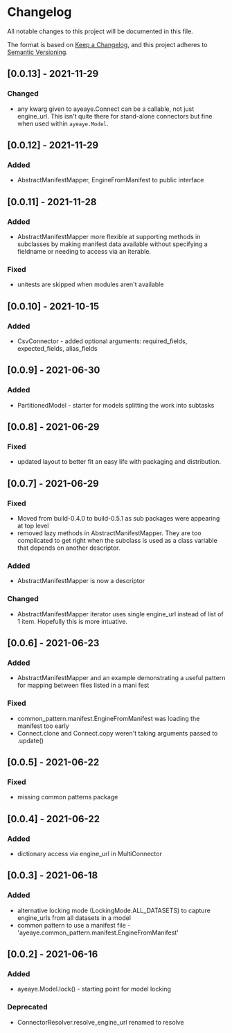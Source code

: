 # Changelog
All notable changes to this project will be documented in this file.

The format is based on [Keep a Changelog](https://keepachangelog.com/en/1.0.0/),
and this project adheres to [Semantic Versioning](https://semver.org/spec/v2.0.0.html).

## [0.0.13] - 2021-11-29
### Changed
- any kwarg given to ayeaye.Connect can be a callable, not just engine_url. This isn't quite there for stand-alone connectors but fine when used within `ayeaye.Model`.

## [0.0.12] - 2021-11-29
### Added
- AbstractManifestMapper, EngineFromManifest to public interface

## [0.0.11] - 2021-11-28
### Added
- AbstractManifestMapper more flexible at supporting methods in subclasses by making manifest data available without specifying a fieldname or needing to access via an iterable.

### Fixed
- unitests are skipped when modules aren't available

## [0.0.10] - 2021-10-15
### Added
- CsvConnector - added optional arguments: required_fields, expected_fields, alias_fields

## [0.0.9] - 2021-06-30
### Added
- PartitionedModel - starter for models splitting the work into subtasks

## [0.0.8] - 2021-06-29
### Fixed
- updated layout to better fit an easy life with packaging and distribution.

## [0.0.7] - 2021-06-29
### Fixed
- Moved from build-0.4.0 to build-0.5.1 as sub packages were appearing at top level
- removed lazy methods in AbstractManifestMapper. They are too complicated to get right when the subclass is used as a class variable that depends on another descriptor.

### Added
- AbstractManifestMapper is now a descriptor

### Changed
- AbstractManifestMapper iterator uses single engine_url instead of list of 1 item. Hopefully this is more intuative.

## [0.0.6] - 2021-06-23
### Added
- AbstractManifestMapper and an example demonstrating a useful pattern for mapping between files listed in a mani
fest

### Fixed
- common_pattern.manifest.EngineFromManifest was loading the manifest too early
- Connect.clone and Connect.copy weren't taking arguments passed to .update()

## [0.0.5] - 2021-06-22
### Fixed
- missing common patterns package

## [0.0.4] - 2021-06-22
### Added
- dictionary access via engine_url in MultiConnector

## [0.0.3] - 2021-06-18
### Added
- alternative locking mode (LockingMode.ALL_DATASETS) to capture engine_urls from all datasets in a model
- common pattern to use a manifest file - 'ayeaye.common_pattern.manifest.EngineFromManifest'

## [0.0.2] - 2021-06-16
### Added
- ayeaye.Model.lock() - starting point for model locking 

### Deprecated
- ConnectorResolver.resolve_engine_url renamed to resolve
